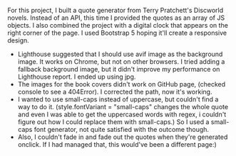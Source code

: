 For this project, I built a quote generator from Terry Pratchett's Discworld novels. Instead of an API, this time I provided the quotes as an array of JS objects. I also combined the project with a digital clock that appears on the right corner of the page. I used Bootstrap 5 hoping it'll create a responsive design.

* Lighthouse suggested that I should use avif image as the background image. It works on Chrome, but not on other browsers. I tried adding a fallback background image, but it didn't improve my performance on Lighthouse report. I ended up using jpg.
* The images for the book covers didn't work on GitHub page, (checked console to see a 404Error). I corrected the path, now it's working.
* I wanted to use small-caps instead of uppercase, but couldn't find a way to do it. (style.fontVariant = "small-caps" changes the whole quote and even I was able to get the uppercased words with regex, i couldn't figure out how I could replace them with small-caps.) So I used a small-caps font generator, not quite satisfied with the outcome though.
* Also, I couldn't fade in and fade out the quotes when they're generated onclick. If I had managed that, this would've been a different page:)


